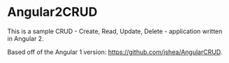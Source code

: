 # Angular2CRUD

This is a sample CRUD - Create, Read, Update, Delete - application written in Angular 2. 

Based off of the Angular 1 version: https://github.com/jshea/AngularCRUD.
